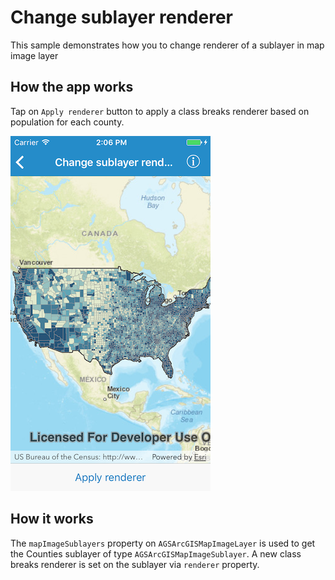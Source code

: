# Change sublayer renderer

This sample demonstrates how you to change renderer of a sublayer in map image layer

## How the app works

Tap on `Apply renderer` button to apply a class breaks renderer based on population for each county.

![](image1.png)

## How it works

The `mapImageSublayers` property on `AGSArcGISMapImageLayer` is used to get the Counties sublayer of type `AGSArcGISMapImageSublayer`. A new class breaks renderer is set on the sublayer via `renderer` property.



